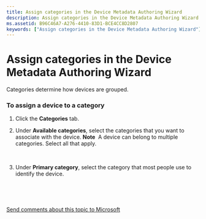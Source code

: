 ```yaml
---
title: Assign categories in the Device Metadata Authoring Wizard
description: Assign categories in the Device Metadata Authoring Wizard
ms.assetid: B96C46A7-A276-4410-83D1-BCE4CC8D2807
keywords: ["Assign categories in the Device Metadata Authoring Wizard"]
---
```


# Assign categories in the Device Metadata Authoring Wizard


Categories determine how devices are grouped.

### <span id="To_assign_a_device_to_a_category_"></span><span id="to_assign_a_device_to_a_category_"></span><span id="TO_ASSIGN_A_DEVICE_TO_A_CATEGORY_"></span>To assign a device to a category

1.  Click the **Categories** tab.
2.  Under **Available categories**, select the categories that you want to associate with the device.
    **Note**  A device can belong to multiple categories. Select all that apply.

     

3.  Under **Primary category**, select the category that most people use to identify the device.

 

 

[Send comments about this topic to Microsoft](mailto:wsddocfb@microsoft.com?subject=Documentation%20feedback%20[devtest\dma]:%20Assign%20categories%20in%20the%20Device%20Metadata%20Authoring%20Wizard%20%20RELEASE:%20%2811/17/2016%29&body=%0A%0APRIVACY%20STATEMENT%0A%0AWe%20use%20your%20feedback%20to%20improve%20the%20documentation.%20We%20don't%20use%20your%20email%20address%20for%20any%20other%20purpose,%20and%20we'll%20remove%20your%20email%20address%20from%20our%20system%20after%20the%20issue%20that%20you're%20reporting%20is%20fixed.%20While%20we're%20working%20to%20fix%20this%20issue,%20we%20might%20send%20you%20an%20email%20message%20to%20ask%20for%20more%20info.%20Later,%20we%20might%20also%20send%20you%20an%20email%20message%20to%20let%20you%20know%20that%20we've%20addressed%20your%20feedback.%0A%0AFor%20more%20info%20about%20Microsoft's%20privacy%20policy,%20see%20http://privacy.microsoft.com/default.aspx. "Send comments about this topic to Microsoft")




